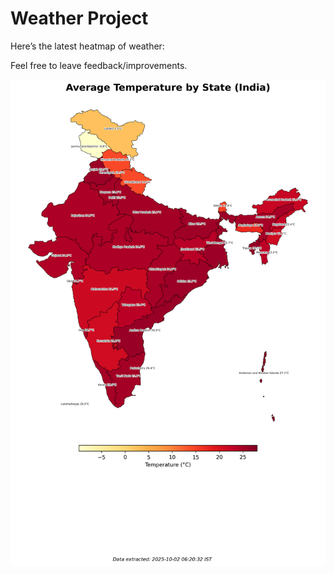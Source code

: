 # Weather Project

Here’s the latest heatmap of weather:

Feel free to leave feedback/improvements.

![India Heatmap](docs/assets/india_heatmap.png?v=DDCC5A)

